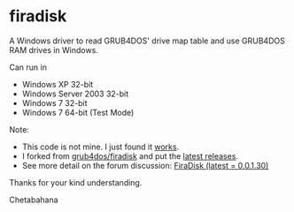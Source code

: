 # firadisk
A Windows driver to read GRUB4DOS' drive map table and use GRUB4DOS RAM drives in Windows. 

Can run in
- Windows XP 32-bit
- Windows Server 2003 32-bit
- Windows 7 32-bit
- Windows 7 64-bit (Test Mode)

Note:
- This code is not mine. I just found it [works](https://github.com/chetabahana/tensorflow/wiki/Wireless-USB#frame).
- I forked from [grub4dos/firadisk](https://github.com/grub4dos/firadisk/tree/09ee34c3b7bd97e8c2120479b3de61860179f309) and put the [latest releases](https://github.com/chetabahana/firadisk/releases/tag/0.0.1.30).
- See more detail on the forum discussion: [FiraDisk (latest = 0.0.1.30)](https://reboot.pro/index.php?showtopic=8804)

Thanks for your kind understanding.

Chetabahana
